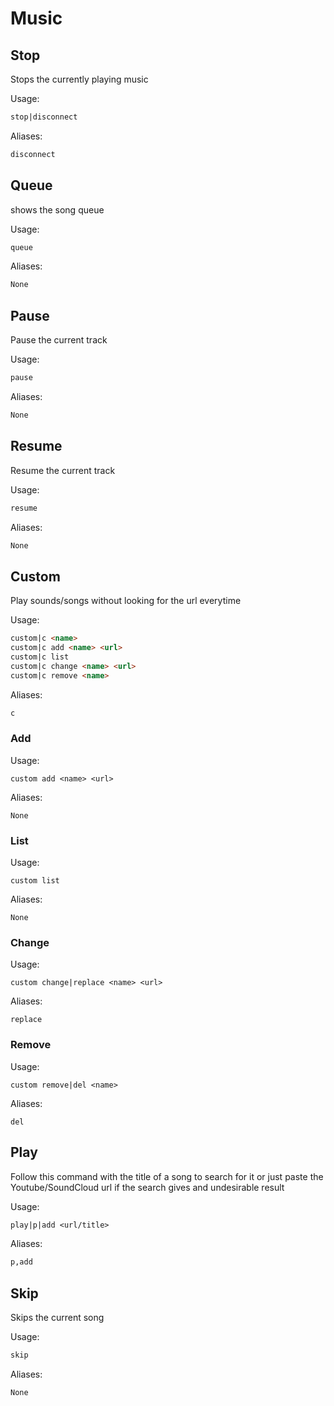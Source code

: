 # Music



## Stop

Stops the currently playing music

Usage:

```md
stop|disconnect 
```

Aliases:

```md
disconnect
```

## Queue

shows the song queue

Usage:

```md
queue 
```

Aliases:

```md
None
```

## Pause

Pause the current track

Usage:

```md
pause 
```

Aliases:

```md
None
```

## Resume

Resume the current track

Usage:

```md
resume 
```

Aliases:

```md
None
```

## Custom

Play sounds/songs without looking for the url everytime

Usage:

```md
custom|c <name>
custom|c add <name> <url>
custom|c list 
custom|c change <name> <url>
custom|c remove <name>
```

Aliases:

```md
c
```

### Add

Usage:

```none
custom add <name> <url>
```

Aliases:

```none
None
```

### List

Usage:

```none
custom list 
```

Aliases:

```none
None
```

### Change

Usage:

```none
custom change|replace <name> <url>
```

Aliases:

```none
replace
```

### Remove

Usage:

```none
custom remove|del <name>
```

Aliases:

```none
del
```

## Play

Follow this command with the title of a song to search for it or just paste the Youtube/SoundCloud url if the search gives and undesirable result

Usage:

```md
play|p|add <url/title>
```

Aliases:

```md
p,add
```

## Skip

Skips the current song

Usage:

```md
skip 
```

Aliases:

```md
None
```

